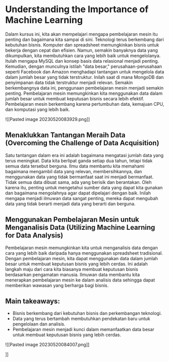 # Understanding the Importance of Machine Learning

Dalam kursus ini, kita akan mempelajari mengapa pembelajaran mesin itu penting dan bagaimana kita sampai di sini. Teknologi terus berkembang dari kebutuhan bisnis. Komputer dan spreadsheet memungkinkan bisnis untuk bekerja dengan cepat dan efisien. Namun, semakin banyaknya data yang dikumpulkan, kita membutuhkan cara yang lebih baik untuk mengelolanya. Itulah mengapa MySQL dan konsep basis data relasional menjadi penting. Kemudian, dengan munculnya istilah "data besar," perusahaan-perusahaan seperti Facebook dan Amazon menghadapi tantangan untuk mengelola data dalam jumlah besar yang tidak terstruktur. Inilah saat di mana MongoDB dan penyimpanan data tidak terstruktur menjadi relevan. Semakin berkembangnya data ini, penggunaan pembelajaran mesin menjadi semakin penting. Pembelajaran mesin memungkinkan kita menggunakan data dalam jumlah besar untuk membuat keputusan bisnis secara lebih efektif. Pembelajaran mesin berkembang karena pertumbuhan data, kemajuan CPU, dan komputasi yang lebih baik.

![[Pasted image 20230520083929.png]]

## Menaklukkan Tantangan Meraih Data (Overcoming the Challenge of Data Acquisition)

Satu tantangan dalam era ini adalah bagaimana mengatasi jumlah data yang terus meningkat. Data kita berlipat ganda setiap dua tahun, tetapi tidak semua data tersebut berguna. Ilmu data membantu kita memahami bagaimana mengambil data yang relevan, membersihkannya, dan menggunakan data yang tidak bermanfaat saat ini menjadi bermanfaat. Tidak semua data dibuat sama, ada yang berisik dan berantakan. Oleh karena itu, penting untuk mengetahui sumber data yang dapat kita gunakan dan bagaimana mengolahnya agar dapat dipelajari dengan baik. Inilah mengapa menjadi ilmuwan data sangat penting, mereka dapat mengubah data yang tidak berarti menjadi data yang berarti dan berguna.

## Menggunakan Pembelajaran Mesin untuk Menganalisis Data (Utilizing Machine Learning for Data Analysis)

Pembelajaran mesin memungkinkan kita untuk menganalisis data dengan cara yang lebih baik daripada hanya menggunakan spreadsheet tradisional. Dengan pembelajaran mesin, kita dapat menggunakan data dalam jumlah besar untuk membuat keputusan bisnis yang lebih cerdas. Ini adalah langkah maju dari cara kita biasanya membuat keputusan bisnis berdasarkan pengamatan manusia. Ilmuwan data membantu kita menerapkan pembelajaran mesin ke dalam analisis data sehingga dapat memberikan wawasan yang berharga bagi bisnis.

## Main takeaways:

- Bisnis berkembang dari kebutuhan bisnis dan perkembangan teknologi.
- Data yang terus bertambah membutuhkan pendekatan baru untuk pengelolaan dan analisis.
- Pembelajaran mesin menjadi kunci dalam memanfaatkan data besar untuk membuat keputusan bisnis yang lebih cerdas.

![[Pasted image 20230520084007.png]]



]]